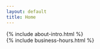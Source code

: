 ```yaml
---
layout: default
title: Home
---
```


<section id="about" class="max-w-3xl mx-auto px-4 py-16 text-center">
  <div class="bg-white shadow-md rounded-2xl p-8">
    {% include about-intro.html %}
  </div>
</section>

<section id="hours" class="max-w-3xl mx-auto px-4 mt-12 text-center">
  <div class="bg-white shadow-md rounded-2xl p-8">
    {% include business-hours.html %}
  </div>
</section